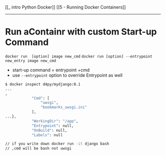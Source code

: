 [[_ intro Python Docker]]
[[5 - Running Docker Containers]]

---
# Run aContainr with custom Start-up Command

`docker run  [option] image new_cmd`
`docker run [option] --entrypoint new_entry image new_cmd`

- start-up command = entrypoint +cmd
- use `--entrypoint` option to override Entrypoint as well


```bash
$ docker inspect d4py/mydjango:0.1
...
,
            "Cmd": [
                "uwsgi",
                "bookmarks_uwsgi.ini"
            ],
...},
            "WorkingDir": "/app",
            "Entrypoint": null,
            "OnBuild": null,
            "Labels": null

// if you write down docker run -it django bash
// ,cmd will be bash not uwsgi

```
















